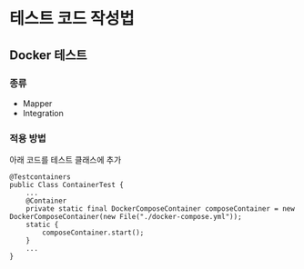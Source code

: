 # 테스트 코드 작성법
## Docker 테스트
### 종류
- Mapper
- Integration

### 적용 방법
아래 코드를 테스트 클래스에 추가

    @Testcontainers
    public Class ContainerTest {
        ...
        @Container
        private static final DockerComposeContainer composeContainer = new DockerComposeContainer(new File("./docker-compose.yml"));
        static {
            composeContainer.start();
        }
        ...
    }